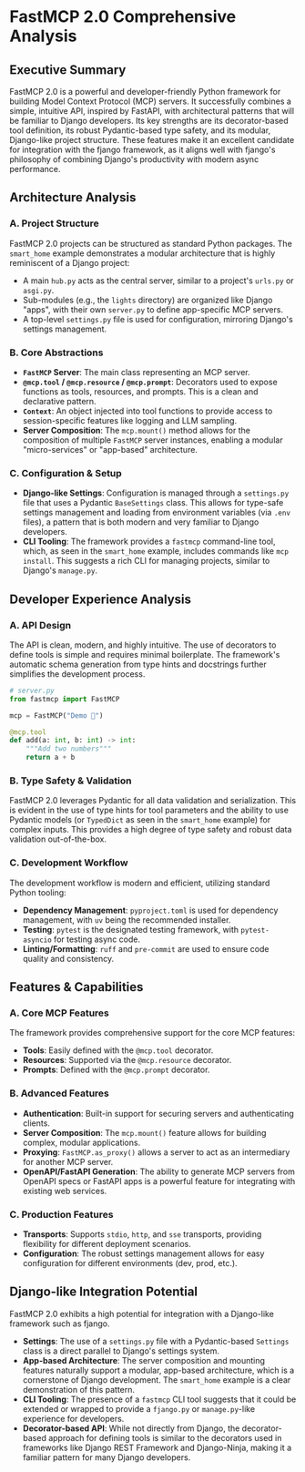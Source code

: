 # FastMCP 2.0 Comprehensive Analysis

## Executive Summary
FastMCP 2.0 is a powerful and developer-friendly Python framework for building Model Context Protocol (MCP) servers. It successfully combines a simple, intuitive API, inspired by FastAPI, with architectural patterns that will be familiar to Django developers. Its key strengths are its decorator-based tool definition, its robust Pydantic-based type safety, and its modular, Django-like project structure. These features make it an excellent candidate for integration with the fjango framework, as it aligns well with fjango's philosophy of combining Django's productivity with modern async performance.

## Architecture Analysis
### A. Project Structure
FastMCP 2.0 projects can be structured as standard Python packages. The `smart_home` example demonstrates a modular architecture that is highly reminiscent of a Django project:
- A main `hub.py` acts as the central server, similar to a project's `urls.py` or `asgi.py`.
- Sub-modules (e.g., the `lights` directory) are organized like Django "apps", with their own `server.py` to define app-specific MCP servers.
- A top-level `settings.py` file is used for configuration, mirroring Django's settings management.

### B. Core Abstractions
- **`FastMCP` Server**: The main class representing an MCP server.
- **`@mcp.tool` / `@mcp.resource` / `@mcp.prompt`**: Decorators used to expose functions as tools, resources, and prompts. This is a clean and declarative pattern.
- **`Context`**: An object injected into tool functions to provide access to session-specific features like logging and LLM sampling.
- **Server Composition**: The `mcp.mount()` method allows for the composition of multiple `FastMCP` server instances, enabling a modular "micro-services" or "app-based" architecture.

### C. Configuration & Setup
- **Django-like Settings**: Configuration is managed through a `settings.py` file that uses a Pydantic `BaseSettings` class. This allows for type-safe settings management and loading from environment variables (via `.env` files), a pattern that is both modern and very familiar to Django developers.
- **CLI Tooling**: The framework provides a `fastmcp` command-line tool, which, as seen in the `smart_home` example, includes commands like `mcp install`. This suggests a rich CLI for managing projects, similar to Django's `manage.py`.

## Developer Experience Analysis
### A. API Design
The API is clean, modern, and highly intuitive. The use of decorators to define tools is simple and requires minimal boilerplate. The framework's automatic schema generation from type hints and docstrings further simplifies the development process.

```python
# server.py
from fastmcp import FastMCP

mcp = FastMCP("Demo 🚀")

@mcp.tool
def add(a: int, b: int) -> int:
    """Add two numbers"""
    return a + b
```

### B. Type Safety & Validation
FastMCP 2.0 leverages Pydantic for all data validation and serialization. This is evident in the use of type hints for tool parameters and the ability to use Pydantic models (or `TypedDict` as seen in the `smart_home` example) for complex inputs. This provides a high degree of type safety and robust data validation out-of-the-box.

### C. Development Workflow
The development workflow is modern and efficient, utilizing standard Python tooling:
- **Dependency Management**: `pyproject.toml` is used for dependency management, with `uv` being the recommended installer.
- **Testing**: `pytest` is the designated testing framework, with `pytest-asyncio` for testing async code.
- **Linting/Formatting**: `ruff` and `pre-commit` are used to ensure code quality and consistency.

## Features & Capabilities
### A. Core MCP Features
The framework provides comprehensive support for the core MCP features:
- **Tools**: Easily defined with the `@mcp.tool` decorator.
- **Resources**: Supported via the `@mcp.resource` decorator.
- **Prompts**: Defined with the `@mcp.prompt` decorator.

### B. Advanced Features
- **Authentication**: Built-in support for securing servers and authenticating clients.
- **Server Composition**: The `mcp.mount()` feature allows for building complex, modular applications.
- **Proxying**: `FastMCP.as_proxy()` allows a server to act as an intermediary for another MCP server.
- **OpenAPI/FastAPI Generation**: The ability to generate MCP servers from OpenAPI specs or FastAPI apps is a powerful feature for integrating with existing web services.

### C. Production Features
- **Transports**: Supports `stdio`, `http`, and `sse` transports, providing flexibility for different deployment scenarios.
- **Configuration**: The robust settings management allows for easy configuration for different environments (dev, prod, etc.).

## Django-like Integration Potential
FastMCP 2.0 exhibits a high potential for integration with a Django-like framework such as fjango.

- **Settings**: The use of a `settings.py` file with a Pydantic-based `Settings` class is a direct parallel to Django's settings system.
- **App-based Architecture**: The server composition and mounting features naturally support a modular, app-based architecture, which is a cornerstone of Django development. The `smart_home` example is a clear demonstration of this pattern.
- **CLI Tooling**: The presence of a `fastmcp` CLI tool suggests that it could be extended or wrapped to provide a `fjango.py` or `manage.py`-like experience for developers.
- **Decorator-based API**: While not directly from Django, the decorator-based approach for defining tools is similar to the decorators used in frameworks like Django REST Framework and Django-Ninja, making it a familiar pattern for many Django developers.

